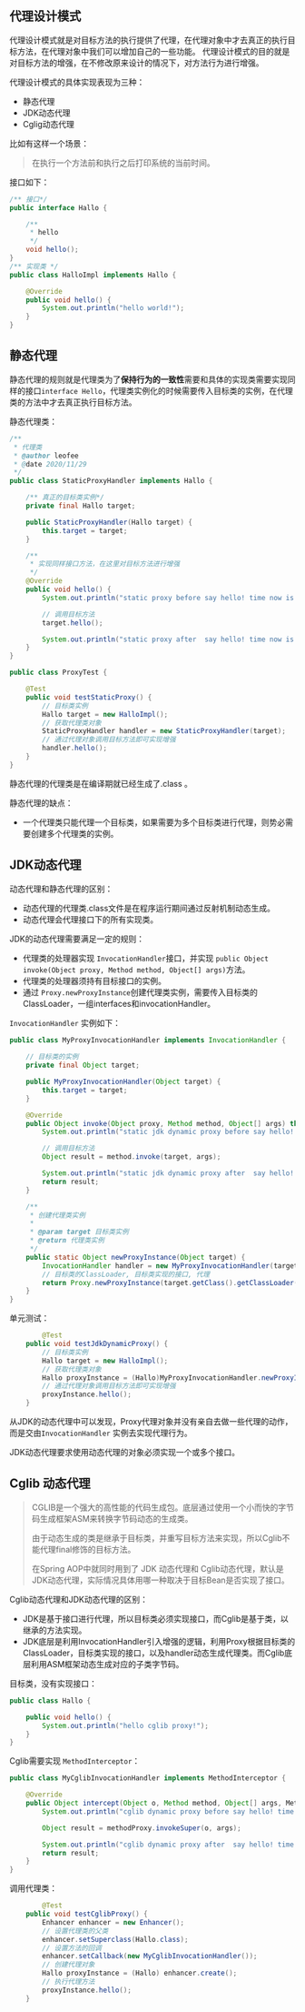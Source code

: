 ## 代理设计模式
代理设计模式就是对目标方法的执行提供了代理，在代理对象中才去真正的执行目标方法，在代理对象中我们可以增加自己的一些功能。
代理设计模式的目的就是对目标方法的增强，在不修改原来设计的情况下，对方法行为进行增强。

代理设计模式的具体实现表现为三种：

- 静态代理
- JDK动态代理
- Cglig动态代理

比如有这样一个场景：
> 在执行一个方法前和执行之后打印系统的当前时间。

接口如下：

```java
/** 接口*/
public interface Hallo {

    /**
     * hello
     */
    void hello();
}
/** 实现类 */
public class HalloImpl implements Hallo {

    @Override
    public void hello() {
        System.out.println("hello world!");
    }
}
```

## 静态代理

静态代理的规则就是代理类为了**保持行为的一致性**需要和具体的实现类需要实现同样的接口`interface Hello`，代理类实例化的时候需要传入目标类的实例，在代理类的方法中才去真正执行目标方法。

静态代理类：

```java
/**
 * 代理类
 * @author leofee
 * @date 2020/11/29
 */
public class StaticProxyHandler implements Hallo {

    /** 真正的目标类实例*/
    private final Hallo target;

    public StaticProxyHandler(Hallo target) {
        this.target = target;
    }

    /**
     * 实现同样接口方法，在这里对目标方法进行增强
     */
    @Override
    public void hello() {
        System.out.println("static proxy before say hello! time now is: " + LocalDateTime.now());

        // 调用目标方法
        target.hello();

        System.out.println("static proxy after  say hello! time now is: " + LocalDateTime.now());
    }
}

public class ProxyTest {

    @Test
    public void testStaticProxy() {
        // 目标类实例
        Hallo target = new HalloImpl();
        // 获取代理类对象
        StaticProxyHandler handler = new StaticProxyHandler(target);
        // 通过代理对象调用目标方法即可实现增强
        handler.hello();
    }
}
```

静态代理的代理类是在编译期就已经生成了.class 。

静态代理的缺点：

- 一个代理类只能代理一个目标类，如果需要为多个目标类进行代理，则势必需要创建多个代理类的实例。

## JDK动态代理

动态代理和静态代理的区别：

- 动态代理的代理类.class文件是在程序运行期间通过反射机制动态生成。
- 动态代理会代理接口下的所有实现类。

JDK的动态代理需要满足一定的规则：

- 代理类的处理器实现 `InvocationHandler`接口，并实现 `public Object invoke(Object proxy, Method method, Object[] args)`方法。
- 代理类的处理器须持有目标接口的实例。
- 通过 `Proxy.newProxyInstance`创建代理类实例，需要传入目标类的ClassLoader，一组interfaces和invocationHandler。

`InvocationHandler` 实例如下：

```java
public class MyProxyInvocationHandler implements InvocationHandler {
		
  	// 目标类的实例
    private final Object target;

    public MyProxyInvocationHandler(Object target) {
        this.target = target;
    }

    @Override
    public Object invoke(Object proxy, Method method, Object[] args) throws Throwable {
        System.out.println("static jdk dynamic proxy before say hello! time now is: " + LocalDateTime.now());

        // 调用目标方法
        Object result = method.invoke(target, args);

        System.out.println("static jdk dynamic proxy after  say hello! time now is: " + LocalDateTime.now());
        return result;
    }

    /**
     * 创建代理类实例
     * 
     * @param target 目标类实例
     * @return 代理类实例
     */
    public static Object newProxyInstance(Object target) {
        InvocationHandler handler = new MyProxyInvocationHandler(target);
      	// 目标类的ClassLoader, 目标类实现的接口, 代理
        return Proxy.newProxyInstance(target.getClass().getClassLoader(), target.getClass().getInterfaces(), handler);
    }
}
```

单元测试：

```java
 		@Test
    public void testJdkDynamicProxy() {
        // 目标类实例
        Hallo target = new HalloImpl();
        // 获取代理类对象
        Hallo proxyInstance = (Hallo)MyProxyInvocationHandler.newProxyInstance(target);
        // 通过代理对象调用目标方法即可实现增强
        proxyInstance.hello();
    }
```

从JDK的动态代理中可以发现，Proxy代理对象并没有亲自去做一些代理的动作，而是交由`InvocationHandler` 实例去实现代理行为。

JDK动态代理要求使用动态代理的对象必须实现一个或多个接口。

## Cglib 动态代理

> CGLIB是一个强大的高性能的代码生成包。底层通过使用一个小而快的字节码生成框架ASM来转换字节码动态的生成类。
>
> 由于动态生成的类是继承于目标类，并重写目标方法来实现，所以Cglib不能代理final修饰的目标方法。
>
> 在Spring AOP中就同时用到了 JDK 动态代理和 Cglib动态代理，默认是JDK动态代理，实际情况具体用哪一种取决于目标Bean是否实现了接口。

Cglib动态代理和JDK动态代理的区别：

- JDK是基于接口进行代理，所以目标类必须实现接口，而Cglib是基于类，以继承的方法实现。
- JDK底层是利用InvocationHandler引入增强的逻辑，利用Proxy根据目标类的ClassLoader，目标类实现的接口，以及handler动态生成代理类。而Cglib底层利用ASM框架动态生成对应的子类字节码。

目标类，没有实现接口：

```java
public class Hallo {

    public void hello() {
        System.out.println("hello cglib proxy!");
    }
}
```

Cglib需要实现 `MethodInterceptor`：

```java
public class MyCglibInvocationHandler implements MethodInterceptor {

    @Override
    public Object intercept(Object o, Method method, Object[] args, MethodProxy methodProxy) throws Throwable {
        System.out.println("cglib dynamic proxy before say hello! time now is: " + LocalDateTime.now());

        Object result = methodProxy.invokeSuper(o, args);

        System.out.println("cglib dynamic proxy after  say hello! time now is: " + LocalDateTime.now());
        return result;
    }
}
```

调用代理类：

```java
		@Test
    public void testCglibProxy() {
        Enhancer enhancer = new Enhancer();
        // 设置代理类的父类
        enhancer.setSuperclass(Hallo.class);
        // 设置方法的回调
        enhancer.setCallback(new MyCglibInvocationHandler());
        // 创建代理对象
        Hallo proxyInstance = (Hallo) enhancer.create();
        // 执行代理方法
        proxyInstance.hello();
    }
```

